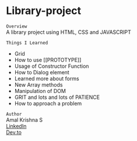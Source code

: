 # Library-project  

`Overview`  
A library project using HTML, CSS and JAVASCRIPT  

`Things I Learned`  
- Grid
- How to use [[PROTOTYPE]]
- Usage of Constructor Function  
- How to Dialog element  
- Learned more about forms  
- New Array methods  
- Manipulation of DOM    
- GRIT and lots and lots of PATIENCE  
- How to approach a problem   

`Author`  
Amal Krishna S  
[LinkedIn](www.linkedin.com/in/amalkrishnas)  
[Dev.to](https://dev.to/amalkrishnas)  